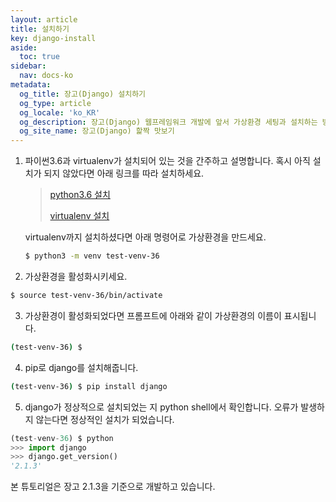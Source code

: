 ```yaml
---
layout: article
title: 설치하기
key: django-install
aside:
  toc: true
sidebar:
  nav: docs-ko
metadata:
  og_title: 장고(Django) 설치하기
  og_type: article
  og_locale: 'ko_KR'
  og_description: 장고(Django) 웹프레임워크 개발에 앞서 가상환경 세팅과 설치하는 방법을 설명합니다.
  og_site_name: 장고(Django) 핥짝 맛보기
---
```


1. 파이썬3.6과 virtualenv가 설치되어 있는 것을 간주하고 설명합니다. 혹시 아직 설치가 되지 않았다면 아래 링크를 따라 설치하세요.

   >[python3.6 설치](https://www.python.org/downloads/)
   >
   > [virtualenv 설치](https://docs.python.org/ko/3.6/tutorial/venv.html)

   virtualenv까지 설치하셨다면 아래 명령어로 가상환경을 만드세요.
   ```bash
   $ python3 -m venv test-venv-36
   ```

2. 가상환경을 활성화시키세요.
```bash
$ source test-venv-36/bin/activate
```

3. 가상환경이 활성화되었다면 프롬프트에 아래와 같이 가상환경의 이름이 표시됩니다.
```bash
(test-venv-36) $
```

4. pip로 django를 설치해줍니다.
```bash
(test-venv-36) $ pip install django
```

5. django가 정상적으로 설치되었는 지 python shell에서 확인합니다. 오류가 발생하지 않는다면 정상적인 설치가 되었습니다.
```python
(test-venv-36) $ python
>>> import django
>>> django.get_version()
'2.1.3'
```
본 튜토리얼은 장고 2.1.3을 기준으로 개발하고 있습니다.